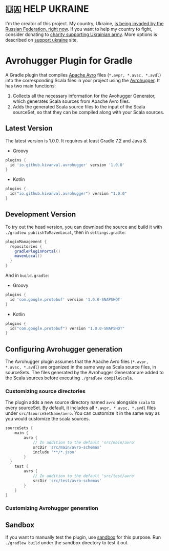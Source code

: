 # 🇺🇦 HELP UKRAINE

I'm the creator of this project.
My country, Ukraine, [is being invaded by the Russian Federation, right now](https://war.ukraine.ua). If you want to help my country to fight, consider donating to [charity supporting Ukrainian army](https://www.comebackalive.in.ua/). More options is described on [support ukraine](https://supportukrainenow.org/) site.

# Avrohugger Plugin for Gradle

A Gradle plugin that compiles [Apache Avro](https://avro.apache.org/docs/1.11.1/) files (```*.avpr, *.avsc, *.avdl```) 
into the corresponding Scala files in your project using the [Avrohugger](https://github.com/julianpeeters/avrohugger).
It has two main functions:
1. Collects all the necessary information for the Avohugger Generator, which generates Scala sources from Apache Avro files.
2. Adds the generated Scala source files to the input of the Scala sourceSet, so that they can be compiled along with your Scala sources.

## Latest Version

The latest version is 1.0.0. It requires at least Gradle 7.2 and Java 8.
- Groovy
```groovy
plugins {
  id 'io.github.kivanval.avrohugger' version '1.0.0'
}
```
- Kotlin
```kotlin
plugins {
  id("io.github.kivanval.avrohugger") version "1.0.0"
}
```

## Development Version

To try out the head version, you can download the source and build it with ```./gradlew publishToMavenLocal```, then in ```settings.gradle```:
```groovy
pluginManagement {
  repositories {
    gradlePluginPortal()
    mavenLocal()
  }
}
```
And in ```build.gradle```:
- Groovy
```groovy
plugins {
  id 'com.google.protobuf' version '1.0.0-SNAPSHOT'
}
```
- Kotlin
```kotlin
plugins {
  id("com.google.protobuf") version "1.0.0-SNAPSHOT"
}
```

## Configuring Avrohugger generation

The Avrohugger plugin assumes that the Apache Avro files (```*.avpr, *.avsc, *.avdl```) 
are organized in the same way as Scala source files, in sourceSets. 
The files generated by the Avrohugger Generator are added to the Scala sources 
before executing ```./gradlew compileScala```.

### Customizing source directories

The plugin adds a new source directory named ```avro``` alongside ```scala``` to every sourceSet. 
By default, it includes all ```*.avpr, *.avsc, *.avdl``` files under ```src/$sourceSetName/avro```. 
You can customize it in the same way as you would customize the scala sources.
```groovy
sourceSets {
    main {
        avro {
            // In addition to the default 'src/main/avro'
            srcDir 'src/main/avro-schemas'
            include '**/*.json'
        }
  }
    test {
        avro {
            // In addition to the default 'src/test/avro'
            srcDir 'src/test/avro-schemas'
        }
    }
}
```

### Customizing Avrohugger generation



## Sandbox

If you want to manually test the plugin, 
use [sandbox](https://github.com/kivanval/gradle-avrohugger/tree/develop/sandbox) for this purpose.
Run ```./gradlew build``` under the sandbox directory to test it out.
